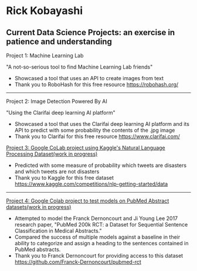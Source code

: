 # Rick Kobayashi
Current Data Science Projects: an exercise in patience and understanding
---
Project 1: Machine Learning Lab

"A not-so-serious tool to find Machine Learning Lab friends"

* Showcased a tool that uses an API to create images from text
* Thank you to RoboHash for this free resource https://robohash.org/
---
Project 2: Image Detection Powered By AI

"Using the Clarifai deep learning AI platform"

* Showcased a tool that uses the Clarifai deep learning AI platform and its API to predict with some probability the contents of the .jpg image
* Thank you to Clarifai for this free resource https://www.clarifai.com/

[Project 3: Google CoLab project using Kaggle's Natural Language Processing Dataset(work in progress)](https://github.com/rickkobayashiphd/nlp)

* Predicted with some measure of probability which tweets are disasters and which tweets are not disasters
* Thank you to Kaggle for this free dataset https://www.kaggle.com/competitions/nlp-getting-started/data
---
[Project 4: Google Colab project to test models on PubMed Abstract datasets(work in progress)](https://github.com/rickkobayashiphd/pubmed)

* Attempted to model the Franck Dernoncourt and Ji Young Lee 2017 research paper, "PubMed 200k RCT: a Dataset for Sequential Sentence Classification in Medical Abstracts." 
* Compared the success of multiple models against a baseline in their ability to categorize and assign a heading to the sentences contained in PubMed abstracts.
* Thank you to Franck Dernoncourt for providing access to this dataset https://github.com/Franck-Dernoncourt/pubmed-rct
